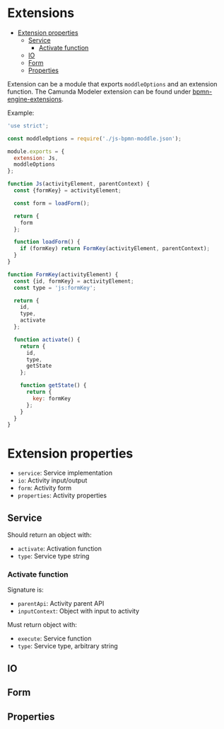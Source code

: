 Extensions
==========

<!-- toc -->

- [Extension properties](#extension-properties)
  - [Service](#service)
    - [Activate function](#activate-function)
  - [IO](#io)
  - [Form](#form)
  - [Properties](#properties)

<!-- tocstop -->

Extension can be a module that exports `moddleOptions` and an extension function. The Camunda Modeler extension can be found under [bpmn-engine-extensions](https://github.com/paed01/bpmn-engine-extensions).

Example:

```javascript
'use strict';

const moddleOptions = require('./js-bpmn-moddle.json');

module.exports = {
  extension: Js,
  moddleOptions
};

function Js(activityElement, parentContext) {
  const {formKey} = activityElement;

  const form = loadForm();

  return {
    form
  };

  function loadForm() {
    if (formKey) return FormKey(activityElement, parentContext);
  }
}

function FormKey(activityElement) {
  const {id, formKey} = activityElement;
  const type = 'js:formKey';

  return {
    id,
    type,
    activate
  };

  function activate() {
    return {
      id,
      type,
      getState
    };

    function getState() {
      return {
        key: formKey
      };
    }
  }
}
```

# Extension properties

- `service`: Service implementation
- `io`: Activity input/output
- `form`: Activity form
- `properties`: Activity properties

## Service

Should return an object with:

- `activate`: Activation function
- `type`: Service type string

### Activate function

Signature is:

- `parentApi`: Activity parent API
- `inputContext`: Object with input to activity

Must return object with:

- `execute`: Service function
- `type`: Service type, arbitrary string

## IO

## Form

## Properties

